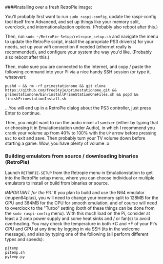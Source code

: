 ####Installing over a fresh RetroPie image:

You'll probably first want to run `sudo raspi-config`, update the raspi-config tool itself from Advanced, and set up things like your memory split, overclock, and internationalization options.  (Probably also reboot after this.)

Then, run `sudo ~/RetroPie-Setup/retropie_setup.sh` and navigate the menu to update the RetroPie script, install the appropriate PS3 driver(s) for your needs, set up your wifi connection if needed (ethernet really is recommended), and configure your system the way you'd like.  (Probably also reboot after this.)

Then, make sure you are connected to the Internet, and copy / paste the following command into your Pi via a nice handy SSH session (or type it, whatever):
```
pushd ~ && rm -rf primestationone && git clone https://github.com/free5ty1e/primestationone.git && primestationone/bin/installPrimeStationOneFiles.sh && popd && finishPrimestationInstall.sh
```

...You will end up in a RetroPie dialog about the PS3 controller, just press Enter to continue.

Then, you might want to run the audio mixer `alsamixer` (either by typing that or choosing it in Emulationstation under Audio), in which I recommend you crank your volume up from 40% to 100% with the `UP` arrow before pressing `ESC` to exit and save.  Then probably turn your TV volume down before starting a game.  Wow, you have plenty of volume :o


### Building emulators from source / downloading binaries (RetroPie)
Launch `RETROPIE-SETUP` from the Retropie menu in Emulationstation to get into the RetroPie setup menu, where you can choose individual or multiple emulators to install or build from binaries or source.

*IMPORTANT for the Pi1:* If you plan to build and use the N64 emulator (mupen64plus), you will need to change your memory split to 128MB for the GPU and 384MB for the CPU for smooth emulation, and of course will need to overclock to the "Turbo" setting (both of these things can be done from the `sudo raspi-config` menu).  With this much load on the Pi, consider at least a 2 amp power supply and some heat sinks and / or fan(s) to avoid overheating.  You may check the temperature in both *C and *F of your Pi's CPU and GPU at any time by logging in via SSH (its in the welcome message), and also by typing one of the following (all perform different types and speeds): 
```
pitemp
pitemp.sh
pytemp.py
```
